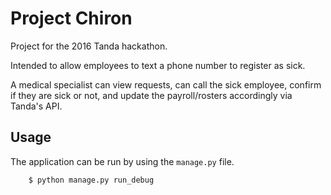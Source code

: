 # Project Chiron

Project for the 2016 Tanda hackathon.

Intended to allow employees to text a phone number to register as sick. 

A medical specialist can view requests, can call the sick employee,
confirm if they are sick or not, and update the payroll/rosters
accordingly via Tanda's API.

## Usage
The application can be run by using the `manage.py` file.

```
    $ python manage.py run_debug
```
